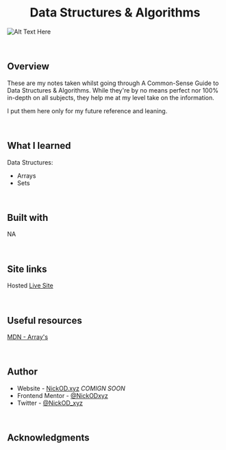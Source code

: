 <h1 align="center">Data Structures & Algorithms</h1>

![Alt Text Here]()

<br>

## Overview

These are my notes taken whilst going through A Common-Sense Guide to Data Structures & Algorithms. While they're by no means perfect nor 100% in-depth on all subjects, they help me at my level take on the information.

I put them here only for my future reference and leaning.

<br>

## What I learned

Data Structures:
- Arrays
- Sets

<br>

## Built with

NA

<br>

## Site links

Hosted [Live Site]()

<br>

## Useful resources

[MDN - Array's](https://developer.mozilla.org/en-US/docs/Web/JavaScript/Reference/Global_Objects/Array)

<br>

## Author

- Website - [NickOD.xyz](http://www.NickOD.xyz) <em>COMIGN SOON</em>
- Frontend Mentor - [@NickODxyz](https://www.frontendmentor.io/profile/NickODxyz)
- Twitter - [@NickOD_xyz](https://twitter.com/NickOD_xyz)

<br>

## Acknowledgments
